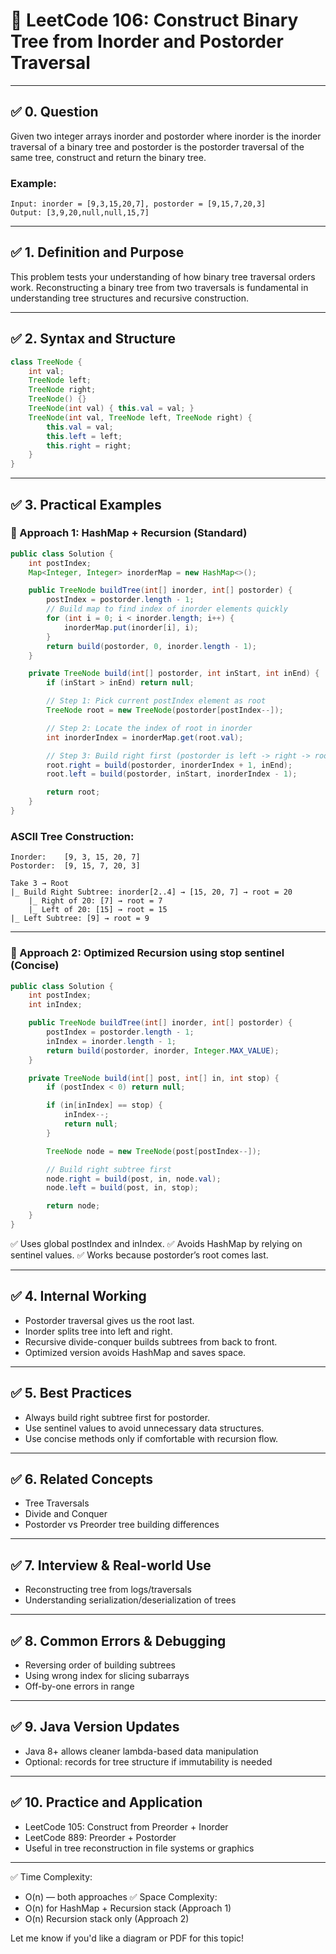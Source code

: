 # 📘 LeetCode 106: Construct Binary Tree from Inorder and Postorder Traversal

---

## ✅ 0. Question

Given two integer arrays inorder and postorder where inorder is the inorder traversal of a binary tree and postorder is the postorder traversal of the same tree, construct and return the binary tree.

### Example:

```text
Input: inorder = [9,3,15,20,7], postorder = [9,15,7,20,3]
Output: [3,9,20,null,null,15,7]
```

---

## ✅ 1. Definition and Purpose

This problem tests your understanding of how binary tree traversal orders work. Reconstructing a binary tree from two traversals is fundamental in understanding tree structures and recursive construction.

---

## ✅ 2. Syntax and Structure

```java
class TreeNode {
    int val;
    TreeNode left;
    TreeNode right;
    TreeNode() {}
    TreeNode(int val) { this.val = val; }
    TreeNode(int val, TreeNode left, TreeNode right) {
        this.val = val;
        this.left = left;
        this.right = right;
    }
}
```

---

## ✅ 3. Practical Examples

### 🔹 Approach 1: HashMap + Recursion (Standard)

```java
public class Solution {
    int postIndex;
    Map<Integer, Integer> inorderMap = new HashMap<>();

    public TreeNode buildTree(int[] inorder, int[] postorder) {
        postIndex = postorder.length - 1;
        // Build map to find index of inorder elements quickly
        for (int i = 0; i < inorder.length; i++) {
            inorderMap.put(inorder[i], i);
        }
        return build(postorder, 0, inorder.length - 1);
    }

    private TreeNode build(int[] postorder, int inStart, int inEnd) {
        if (inStart > inEnd) return null;

        // Step 1: Pick current postIndex element as root
        TreeNode root = new TreeNode(postorder[postIndex--]);

        // Step 2: Locate the index of root in inorder
        int inorderIndex = inorderMap.get(root.val);

        // Step 3: Build right first (postorder is left -> right -> root)
        root.right = build(postorder, inorderIndex + 1, inEnd);
        root.left = build(postorder, inStart, inorderIndex - 1);

        return root;
    }
}
```

### ASCII Tree Construction:

```
Inorder:    [9, 3, 15, 20, 7]
Postorder:  [9, 15, 7, 20, 3]

Take 3 → Root
|_ Build Right Subtree: inorder[2..4] → [15, 20, 7] → root = 20
    |_ Right of 20: [7] → root = 7
    |_ Left of 20: [15] → root = 15
|_ Left Subtree: [9] → root = 9
```

---

### 🔹 Approach 2: Optimized Recursion using stop sentinel (Concise)

```java
public class Solution {
    int postIndex;
    int inIndex;

    public TreeNode buildTree(int[] inorder, int[] postorder) {
        postIndex = postorder.length - 1;
        inIndex = inorder.length - 1;
        return build(postorder, inorder, Integer.MAX_VALUE);
    }

    private TreeNode build(int[] post, int[] in, int stop) {
        if (postIndex < 0) return null;

        if (in[inIndex] == stop) {
            inIndex--;
            return null;
        }

        TreeNode node = new TreeNode(post[postIndex--]);

        // Build right subtree first
        node.right = build(post, in, node.val);
        node.left = build(post, in, stop);

        return node;
    }
}
```

✅ Uses global postIndex and inIndex.
✅ Avoids HashMap by relying on sentinel values.
✅ Works because postorder’s root comes last.

---

## ✅ 4. Internal Working

- Postorder traversal gives us the root last.
- Inorder splits tree into left and right.
- Recursive divide-conquer builds subtrees from back to front.
- Optimized version avoids HashMap and saves space.

---

## ✅ 5. Best Practices

- Always build right subtree first for postorder.
- Use sentinel values to avoid unnecessary data structures.
- Use concise methods only if comfortable with recursion flow.

---

## ✅ 6. Related Concepts

- Tree Traversals
- Divide and Conquer
- Postorder vs Preorder tree building differences

---

## ✅ 7. Interview & Real-world Use

- Reconstructing tree from logs/traversals
- Understanding serialization/deserialization of trees

---

## ✅ 8. Common Errors & Debugging

- Reversing order of building subtrees
- Using wrong index for slicing subarrays
- Off-by-one errors in range

---

## ✅ 9. Java Version Updates

- Java 8+ allows cleaner lambda-based data manipulation
- Optional: records for tree structure if immutability is needed

---

## ✅ 10. Practice and Application

- LeetCode 105: Construct from Preorder + Inorder
- LeetCode 889: Preorder + Postorder
- Useful in tree reconstruction in file systems or graphics

---

✅ Time Complexity:
- O(n) — both approaches
✅ Space Complexity:
- O(n) for HashMap + Recursion stack (Approach 1)
- O(n) Recursion stack only (Approach 2)

Let me know if you'd like a diagram or PDF for this topic!

